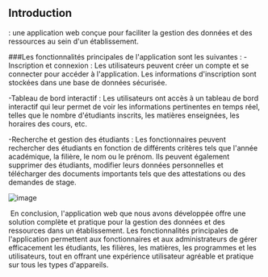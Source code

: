 ## Introduction
: une application web conçue pour faciliter la gestion des données et des ressources au sein d'un établissement.

###Les fonctionnalités principales de l'application sont les suivantes :
 -Inscription et connexion : Les utilisateurs peuvent créer un compte et se connecter pour accéder à l'application. Les informations d'inscription sont stockées dans une base de données sécurisée.
 
 -Tableau de bord interactif : Les utilisateurs ont accès à un tableau de bord interactif qui leur permet de voir les informations pertinentes en temps réel, telles que le nombre d'étudiants inscrits, les matières 
   enseignées, les horaires des cours, etc.
   
-Recherche et gestion des étudiants : Les fonctionnaires peuvent rechercher des étudiants en fonction de différents critères tels que l'année académique, la filière, le nom ou le prénom. Ils peuvent également 
  supprimer des étudiants, modifier leurs données personnelles et télécharger des documents importants tels que des attestations ou des demandes de stage.

 
![image](https://github.com/MohamedBerbouchi/project-gestion-stagiaires/assets/82718864/0db7661b-cdab-4ffb-9780-49cd7257bc1a)

 En conclusion, l'application web que nous avons développée offre une solution complète et pratique pour la gestion des données et des ressources dans un établissement. Les fonctionnalités principales de l'application permettent aux fonctionnaires et aux administrateurs de gérer efficacement les étudiants, les filières, les matières, les programmes et les utilisateurs, tout en offrant une expérience utilisateur agréable et pratique sur tous les types d'appareils.
 
